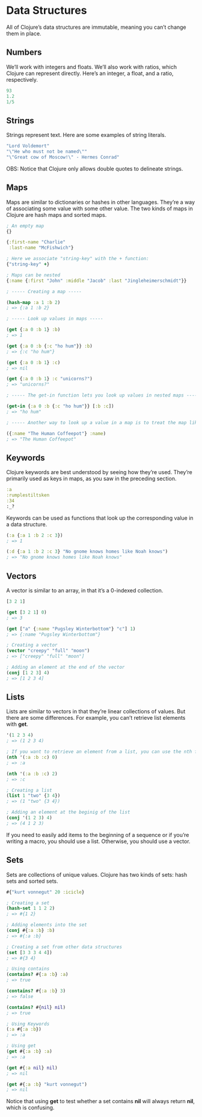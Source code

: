 # Data Structures

All of Clojure’s data structures are immutable, meaning you can’t change them in place.

## Numbers

We’ll work with integers and floats. We’ll also work with ratios, which Clojure can represent directly. Here’s an integer, a float, and a ratio, respectively.

```clj
93
1.2
1/5
```

## Strings

Strings represent text. Here are some examples of string literals.

```clj
"Lord Voldemort"
"\"He who must not be named\""
"\"Great cow of Moscow!\" - Hermes Conrad"
```

OBS: Notice that Clojure only allows double quotes to delineate strings.

## Maps

Maps are similar to dictionaries or hashes in other languages. They’re a way of associating some value with some other value. The two kinds of maps in Clojure are hash maps and sorted maps.

```clj
; An empty map
{}

{:first-name "Charlie"
 :last-name "McFishwich"}

; Here we associate "string-key" with the + function:
{"string-key" +}

; Maps can be nested
{:name {:first "John" :middle "Jacob" :last "Jingleheimerschmidt"}}
```

```clj
; ----- Creating a map -----

(hash-map :a 1 :b 2)
; => {:a 1 :b 2}

; ----- Look up values in maps -----

(get {:a 0 :b 1} :b)
; => 1

(get {:a 0 :b {:c "ho hum"}} :b)
; => {:c "ho hum"}

(get {:a 0 :b 1} :c)
; => nil

(get {:a 0 :b 1} :c "unicorns?")
; => "unicorns?"

; ----- The get-in function lets you look up values in nested maps -----

(get-in {:a 0 :b {:c "ho hum"}} [:b :c])
; => "ho hum"

; ----- Another way to look up a value in a map is to treat the map like a function with the key as its argument -----

({:name "The Human Coffeepot"} :name)
; => "The Human Coffeepot"
```

## Keywords

Clojure keywords are best understood by seeing how they’re used. They’re primarily used as keys in maps, as you saw in the preceding section.

```clj
:a
:rumplestiltsken
:34
:_?
```

Keywords can be used as functions that look up the corresponding value in a data structure.

```clj
(:a {:a 1 :b 2 :c 3})
; => 1

(:d {:a 1 :b 2 :c 3} "No gnome knows homes like Noah knows")
; => "No gnome knows homes like Noah knows"
```

## Vectors

A vector is similar to an array, in that it’s a 0-indexed collection.

```clj
[3 2 1]

(get [3 2 1] 0)
; => 3

(get ["a" {:name "Pugsley Winterbottom"} "c"] 1)
; => {:name "Pugsley Winterbottom"}

; Creating a vector
(vector "creepy" "full" "moon")
; => ["creepy" "full" "moon"]

; Adding an element at the end of the vector
(conj [1 2 3] 4)
; => [1 2 3 4]
```

## Lists

Lists are similar to vectors in that they’re linear collections of values. But there are some differences. For example, you can’t retrieve list elements with **get**.

```clj
'(1 2 3 4)
; => (1 2 3 4)

; If you want to retrieve an element from a list, you can use the nth function
(nth '(:a :b :c) 0)
; => :a

(nth '(:a :b :c) 2)
; => :c

; Creating a list
(list 1 "two" {3 4})
; => (1 "two" {3 4})

; Adding an element at the beginig of the list
(conj '(1 2 3) 4)
; => (4 1 2 3)
```

If you need to easily add items to the beginning of a sequence or if you’re writing a macro, you should use a list. Otherwise, you should use a vector.

## Sets

Sets are collections of unique values. Clojure has two kinds of sets: hash sets and sorted sets.

```clj
#{"kurt vonnegut" 20 :icicle}

; Creating a set
(hash-set 1 1 2 2)
; => #{1 2}

; Adding elements into the set
(conj #{:a :b} :b)
; => #{:a :b}

; Creating a set from other data structures
(set [3 3 3 4 4])
; => #{3 4}
```

```clj
; Using contains
(contains? #{:a :b} :a)
; => true

(contains? #{:a :b} 3)
; => false

(contains? #{nil} nil)
; => true

; Using Keywords
(:a #{:a :b})
; => :a

; Using get
(get #{:a :b} :a)
; => :a

(get #{:a nil} nil)
; => nil

(get #{:a :b} "kurt vonnegut")
; => nil
```

Notice that using **get** to test whether a set contains **nil** will always return **nil**, which is confusing.